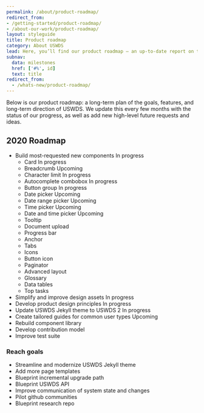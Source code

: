 ```yaml
---
permalink: /about/product-roadmap/
redirect_from:
- /getting-started/product-roadmap/
- /about-our-work/product-roadmap/
layout: styleguide
title: Product roadmap
category: About USWDS
lead: Here, you’ll find our product roadmap — an up-to-date report on the work we’re doing.
subnav:
  data: milestones
  href: ['#%', id]
  text: title
redirect_from:
  - /whats-new/product-roadmap/
---
```


Below is our product roadmap: a long-term plan of the goals, features,
and long-term direction of USWDS. We update this
every few months with the status of our progress, as well as add new
high-level future requests and ideas.

<!-- TODO: Make these into issues; add roadmap project board
You can also <a href="https://github.com/uswds/uswds/milestone/52" class="">view our product roadmap goals on GitHub</a>. -->

<h2>2020 Roadmap</h2>

<div class="maxw-tablet">
  <ul class="site-roadmap-list">
    <li class="site-roadmap-list__item"><span class="flex-fill">Build most-requested new components</span> <span class="usa-tag label-in-progress flex-auto">In progress</span>
      <ul class="site-roadmap-list__sublist">
        <li class="site-roadmap-list__item"><span class="flex-fill">Card</span> <span class="usa-tag label-in-progress">In progress</span></li>
        <li class="site-roadmap-list__item"><span class="flex-fill">Breadcrumb</span> <span class="usa-tag label-to-do">Upcoming</span></li>
        <li class="site-roadmap-list__item"><span class="flex-fill">Character limit</span> <span class="usa-tag label-in-progress">In progress</span></li>
        <li class="site-roadmap-list__item"><span class="flex-fill">Autocomplete combobox</span> <span class="usa-tag label-in-progress">In progress</span></li>
        <li class="site-roadmap-list__item"><span class="flex-fill">Button group</span> <span class="usa-tag label-in-progress">In progress</span></li>
        <li class="site-roadmap-list__item"><span class="flex-fill">Date picker</span>  <span class="usa-tag label-to-do">Upcoming</span></li>
        <li class="site-roadmap-list__item"><span class="flex-fill">Date range picker</span>  <span class="usa-tag label-to-do">Upcoming</span></li>
        <li class="site-roadmap-list__item"><span class="flex-fill">Time picker</span>  <span class="usa-tag label-to-do">Upcoming</span></li>
        <li class="site-roadmap-list__item"><span class="flex-fill">Date and time picker</span> <span class="usa-tag label-to-do">Upcoming</span></li>
        <li class="site-roadmap-list__item">Tooltip</li>
        <li class="site-roadmap-list__item">Document upload</li>
        <li class="site-roadmap-list__item">Progress bar</li>
        <li class="site-roadmap-list__item">Anchor</li>
        <li class="site-roadmap-list__item">Tabs</li>
        <li class="site-roadmap-list__item">Icons</li>
        <li class="site-roadmap-list__item">Button icon</li>
        <li class="site-roadmap-list__item">Paginator</li>
        <li class="site-roadmap-list__item">Advanced layout</li>
        <li class="site-roadmap-list__item">Glossary</li>
        <li class="site-roadmap-list__item">Data tables</li>
        <li class="site-roadmap-list__item">Top tasks</li>
      </ul>
    </li>
    <li class="site-roadmap-list__item"><span class="flex-fill">Simplify and improve design assets</span> <span class="usa-tag label-in-progress">In progress</span></li>
    <li class="site-roadmap-list__item"><span class="flex-fill">Develop product design principles</span> <span class="usa-tag label-in-progress">In progress</span></li>
    <li class="site-roadmap-list__item"><span class="flex-fill">Update USWDS Jekyll theme to USWDS 2</span> <span class="usa-tag label-in-progress">In progress</span></li>
    <li class="site-roadmap-list__item"><span class="flex-fill">Create tailored guides for common user types</span> <span class="usa-tag label-to-do">Upcoming</span></li>
    <li class="site-roadmap-list__item">Rebuild component library</li>
    <li class="site-roadmap-list__item">Develop contribution model</li>
    <li class="site-roadmap-list__item">Improve test suite</li>
  </ul>
</div>

<h3>Reach goals</h3>
<div class="maxw-tablet">
  <ul class="site-roadmap-list__sublist">
    <li class="site-roadmap-list__item"><span class="flex-fill">Streamline and modernize USWDS Jekyll theme</span></li>
    <li class="site-roadmap-list__item">Add more page templates</li>
    <li class="site-roadmap-list__item">Blueprint incremental upgrade path</li>
    <li class="site-roadmap-list__item">Blueprint USWDS API</li>
    <li class="site-roadmap-list__item">Improve communication of system state and changes</li>
    <li class="site-roadmap-list__item">Pilot github communities</li>
    <li class="site-roadmap-list__item">Blueprint research repo</li>
  </ul>
</div>